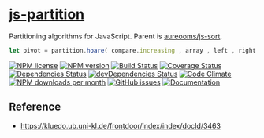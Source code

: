 [js-partition](http://aureooms.github.io/js-partition)
==

Partitioning algorithms for JavaScript. Parent is
[aureooms/js-sort](https://github.com/aureooms/js-sort).

```js
let pivot = partition.hoare( compare.increasing , array , left , right ) ;
```

[![NPM license](https://img.shields.io/npm/l/@aureooms/js-partition.svg?style=flat)](https://raw.githubusercontent.com/aureooms/js-partition/master/LICENSE)
[![NPM version](https://img.shields.io/npm/v/@aureooms/js-partition.svg?style=flat)](https://www.npmjs.org/package/@aureooms/js-partition)
[![Build Status](https://img.shields.io/travis/aureooms/js-partition.svg?style=flat)](https://travis-ci.org/aureooms/js-partition)
[![Coverage Status](https://img.shields.io/coveralls/aureooms/js-partition.svg?style=flat)](https://coveralls.io/r/aureooms/js-partition)
[![Dependencies Status](https://img.shields.io/david/aureooms/js-partition.svg?style=flat)](https://david-dm.org/aureooms/js-partition#info=dependencies)
[![devDependencies Status](https://img.shields.io/david/dev/aureooms/js-partition.svg?style=flat)](https://david-dm.org/aureooms/js-partition#info=devDependencies)
[![Code Climate](https://img.shields.io/codeclimate/github/aureooms/js-partition.svg?style=flat)](https://codeclimate.com/github/aureooms/js-partition)
[![NPM downloads per month](https://img.shields.io/npm/dm/@aureooms/js-partition.svg?style=flat)](https://www.npmjs.org/package/@aureooms/js-partition)
[![GitHub issues](https://img.shields.io/github/issues/aureooms/js-partition.svg?style=flat)](https://github.com/aureooms/js-partition/issues)
[![Documentation](https://aureooms.github.io/js-partition/badge.svg)](https://aureooms.github.io/js-partition/source.html)

## Reference

  - https://kluedo.ub.uni-kl.de/frontdoor/index/index/docId/3463
